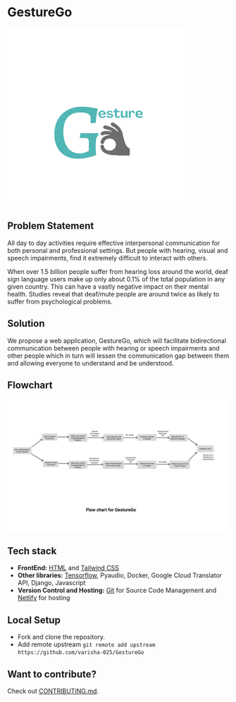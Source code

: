 # GestureGo

![LOGO](docs/images/logo.png)

## Problem Statement

All day to day activities require effective interpersonal communication
for both personal and professional settings. But people with hearing, visual
and speech impairments, find it extremely difficult to interact with others.

When over 1.5 billion people suffer from hearing loss around the world, deaf sign language users make up only about 0.1% of the total population in any given country. This can have a vastly negative impact on their mental health. Studies reveal that deaf/mute people are around twice as likely to suffer from psychological problems.

## Solution

We propose a web application, GestureGo, which will facilitate bidirectional communication between people with hearing or speech impairments and other people which in turn will lessen the communication gap between them and allowing everyone to understand and be understood.

## Flowchart

![Flowchart](docs/images/Flowchart.jpg)

## Tech stack

- **FrontEnd:** [HTML](https://www.djangoproject.com/) and [Tailwind CSS](https://tailwindcss.com/)
- **Other libraries:** [Tensorflow](https://www.tensorflow.org/), Pyaudio, Docker, Google Cloud Translator API, Django, Javascript
- **Version Control and Hosting:** [Git](https://git-scm.com/) for Source Code Management and [Netlify](https://netlify.com) for hosting

## Local Setup

- Fork and clone the repository.
- Add remote upstream `git remote add upstream https://github.com/varisha-025/GestureGo`

## Want to contribute?

Check out [CONTRIBUTING.md](CONTRIBUTING.md).

